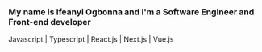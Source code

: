 ### My name is Ifeanyi Ogbonna and I'm a Software Engineer and Front-end developer

Javascript | Typescript | React.js | Next.js | Vue.js
